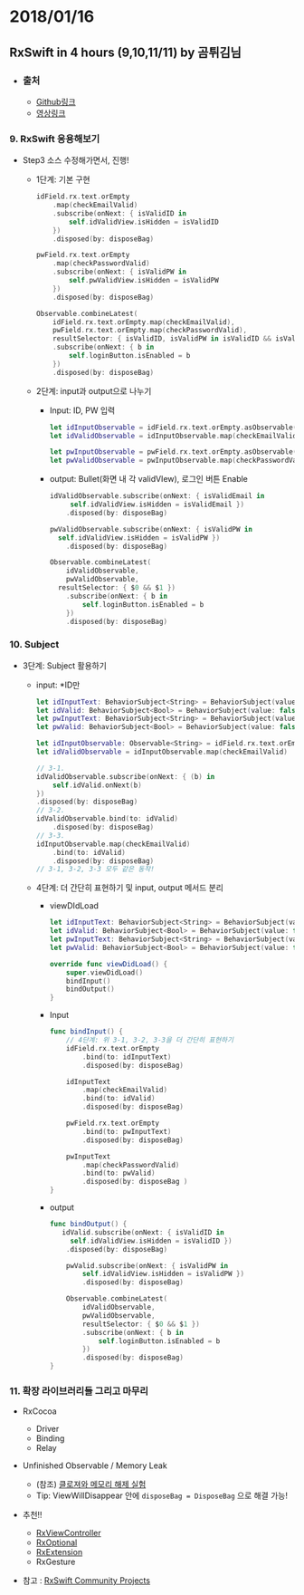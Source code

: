 # 2018/01/16

## RxSwift in 4 hours (9,10,11/11) by 곰튀김님

- ### 출처

  - [Github링크](https://github.com/iamchiwon/RxSwift_In_4_Hours)
  - [영상링크](https://youtu.be/2uumx7Vzidc)

### 9. RxSwift 응용해보기

- Step3  소스 수정해가면서, 진행!

  - 1단계: 기본 구현

    ```swift
    idField.rx.text.orEmpty
        .map(checkEmailValid)
        .subscribe(onNext: { isValidID in
            self.idValidView.isHidden = isValidID
        })
        .disposed(by: disposeBag)
    
    pwField.rx.text.orEmpty
        .map(checkPasswordValid)
        .subscribe(onNext: { isValidPW in
            self.pwValidView.isHidden = isValidPW
        })
        .disposed(by: disposeBag)
    
    Observable.combineLatest(
        idField.rx.text.orEmpty.map(checkEmailValid),
        pwField.rx.text.orEmpty.map(checkPasswordValid),
        resultSelector: { isValidID, isValidPW in isValidID && isValidPW })
        .subscribe(onNext: { b in
            self.loginButton.isEnabled = b
        })
        .disposed(by: disposeBag)
    ```

  - 2단계: input과 output으로 나누기

    - Input: ID, PW 입력

      ```swift
      let idInputObservable = idField.rx.text.orEmpty.asObservable()
      let idValidObservable = idInputObservable.map(checkEmailValid)
      
      let pwInputObservable = pwField.rx.text.orEmpty.asObservable()
      let pwValidObservable = pwInputObservable.map(checkPasswordValid)
      ```

    - output: Bullet(화면 내 각 validVIew), 로그인 버튼 Enable

      ```swift
      idValidObservable.subscribe(onNext: { isValidEmail in
           self.idValidView.isHidden = isValidEmail })
          .disposed(by: disposeBag)
      
      pwValidObservable.subscribe(onNext: { isValidPW in
      	self.idValidView.isHidden = isValidPW })
          .disposed(by: disposeBag)
      
      Observable.combineLatest(
          idValidObservable,
          pwValidObservable, 
      	resultSelector: { $0 && $1 })
          .subscribe(onNext: { b in
              self.loginButton.isEnabled = b
          })
          .disposed(by: disposeBag)
      ```

### 10. Subject

- 3단계: Subject 활용하기

  - input: *ID만

    ```swift
    let idInputText: BehaviorSubject<String> = BehaviorSubject(value: "")
    let idValid: BehaviorSubject<Bool> = BehaviorSubject(value: false)
    let pwInputText: BehaviorSubject<String> = BehaviorSubject(value: "")
    let pwValid: BehaviorSubject<Bool> = BehaviorSubject(value: false)
    
    let idInputObservable: Observable<String> = idField.rx.text.orEmpty.asObservable()
    let idValidObservable = idInputObservable.map(checkEmailValid)
    
    // 3-1.
    idValidObservable.subscribe(onNext: { (b) in
        self.idValid.onNext(b)
    })
    .disposed(by: disposeBag)
    // 3-2.
    idValidObservable.bind(to: idValid)
        .disposed(by: disposeBag)
    // 3-3.
    idInputObservable.map(checkEmailValid)
        .bind(to: idValid)
        .disposed(by: disposeBag)
    // 3-1, 3-2, 3-3 모두 같은 동작!
    ```

  - 4단계: 더 간단히 표현하기 및 input, output 메서드 분리

    - viewDIdLoad 

      ```swift
      let idInputText: BehaviorSubject<String> = BehaviorSubject(value: "")
      let idValid: BehaviorSubject<Bool> = BehaviorSubject(value: false)
      let pwInputText: BehaviorSubject<String> = BehaviorSubject(value: "")
      let pwValid: BehaviorSubject<Bool> = BehaviorSubject(value: false)
      
      override func viewDidLoad() {
          super.viewDidLoad()
          bindInput()
          bindOutput()
      }
      ```

    - Input

      ```swift
      func bindInput() {
          // 4단계: 위 3-1, 3-2, 3-3을 더 간단히 표현하기
          idField.rx.text.orEmpty
              .bind(to: idInputText)
              .disposed(by: disposeBag)
      
          idInputText
              .map(checkEmailValid)
              .bind(to: idValid)
              .disposed(by: disposeBag)
      
          pwField.rx.text.orEmpty
              .bind(to: pwInputText)
              .disposed(by: disposeBag)
      
          pwInputText
              .map(checkPasswordValid)
              .bind(to: pwValid)
              .disposed(by: disposeBag )  
      }
      ```

    - output

      ```swift
      func bindOutput() {
         idValid.subscribe(onNext: { isValidID in
           self.idValidView.isHidden = isValidID })
          .disposed(by: disposeBag)
      
          pwValid.subscribe(onNext: { isValidPW in
              self.idValidView.isHidden = isValidPW })
              .disposed(by: disposeBag)
      
          Observable.combineLatest(
              idValidObservable,
              pwValidObservable, 
              resultSelector: { $0 && $1 })
              .subscribe(onNext: { b in
                  self.loginButton.isEnabled = b
              })
              .disposed(by: disposeBag) 
      }
      ```

      

### 11. 확장 라이브러리들 그리고 마무리

- RxCocoa
  - Driver
  - Binding
  - Relay
- Unfinished Observable / Memory Leak
  - (참조) [클로져와 메모리 해제 실험](https://iamchiwon.github.io/2018/08/13/closure-mem/)
  - Tip: ViewWillDisappear 안에 ``disposeBag = DisposeBag`` 으로 해결 가능!

- 추천!!
  - [RxViewController](https://github.com/devxoul/RxViewController)
  - [RxOptional](https://github.com/RxSwiftCommunity/RxOptional)
  - [RxExtension](https://github.com/tokijh/RxSwiftExtensions)
  - RxGesture
- 참고 : [RxSwift Community Projects](https://community.rxswift.org/) 